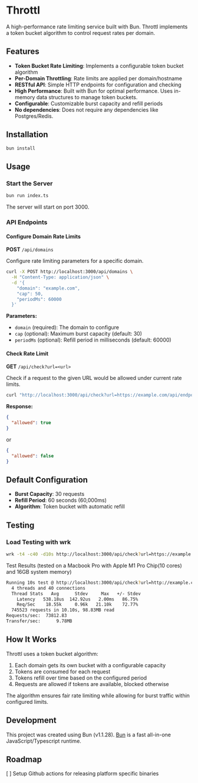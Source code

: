 # Throttl

A high-performance rate limiting service built with Bun. Throttl implements a token bucket algorithm to control request rates per domain.

## Features

- **Token Bucket Rate Limiting**: Implements a configurable token bucket algorithm
- **Per-Domain Throttling**: Rate limits are applied per domain/hostname
- **RESTful API**: Simple HTTP endpoints for configuration and checking
- **High Performance**: Built with Bun for optimal performance. Uses in-memory data structures to manage token buckets.
- **Configurable**: Customizable burst capacity and refill periods
- **No dependencies**: Does not require any dependencies like Postgres/Redis.

## Installation

```bash
bun install
```

## Usage

### Start the Server

```bash
bun run index.ts
```

The server will start on port 3000.

### API Endpoints

#### Configure Domain Rate Limits

**POST** `/api/domains`

Configure rate limiting parameters for a specific domain.

```bash
curl -X POST http://localhost:3000/api/domains \
  -H "Content-Type: application/json" \
  -d '{
    "domain": "example.com",
    "cap": 50,
    "periodMs": 60000
  }'
```

**Parameters:**

- `domain` (required): The domain to configure
- `cap` (optional): Maximum burst capacity (default: 30)
- `periodMs` (optional): Refill period in milliseconds (default: 60000)

#### Check Rate Limit

**GET** `/api/check?url=<url>`

Check if a request to the given URL would be allowed under current rate limits.

```bash
curl "http://localhost:3000/api/check?url=https://example.com/api/endpoint"
```

**Response:**

```json
{
  "allowed": true
}
```

or

```json
{
  "allowed": false
}
```

## Default Configuration

- **Burst Capacity**: 30 requests
- **Refill Period**: 60 seconds (60,000ms)
- **Algorithm**: Token bucket with automatic refill

## Testing

### Load Testing with wrk

```bash
wrk -t4 -c40 -d10s http://localhost:3000/api/check?url=https://example.com
```

Test Results (tested on a Macbook Pro with Apple M1 Pro Chip(10 cores) and 16GB system memory)

```bash
Running 10s test @ http://localhost:3000/api/check?url=http://example.com
  4 threads and 40 connections
  Thread Stats   Avg      Stdev     Max   +/- Stdev
    Latency   538.18us  142.92us   2.00ms   86.75%
    Req/Sec    18.55k     0.96k   21.10k    72.77%
  745523 requests in 10.10s, 98.83MB read
Requests/sec:  73812.83
Transfer/sec:      9.78MB
```

## How It Works

Throttl uses a token bucket algorithm:

1. Each domain gets its own bucket with a configurable capacity
2. Tokens are consumed for each request
3. Tokens refill over time based on the configured period
4. Requests are allowed if tokens are available, blocked otherwise

The algorithm ensures fair rate limiting while allowing for burst traffic within configured limits.

## Development

This project was created using Bun (v1.1.28). [Bun](https://bun.sh) is a fast all-in-one JavaScript/Typescript runtime.

## Roadmap

[ ] Setup Github actions for releasing platform specific binaries

